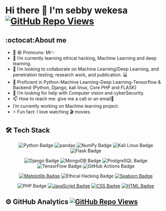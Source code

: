 #  **Hi there 👋 I'm sebby wekesa** [![GitHub Repo Views](https://komarev.com/ghpvc/?username=sebby-wekesa)](https://github.com/your-sebby-wekesa/sebby-wekesa)

 ## :octocat:**About me**

- 🔭 😄 Pronouns: Mr✨
- 🌱 I’m currently learning ethical hacking, Machine Learning and deep learning.
- 👯 I’m looking to collaborate on Machine Learning/Deep Learning, and penetration testing; research work, and publication. 💻
- 🛄 Proficient in Python-Machine Learning-Deep Learning-Tensorflow & Backend (Python, Django, kali linux, Core PHP and FLASK)
- 🤔 I’m looking for help with Computer vision and cyberSecurity.
- 📫 How to reach me: give me a call or an email💬
- I’m currently working on Machine learning project.
- ⚡ Fun fact: I love watching :clapper: movies.

## 🛠 Tech Stack
<div align="center">
 
![Python Badge](https://camo.githubusercontent.com/4b541f9aa5e13d134b5f38aa12b38df383aa561c861b6934b154f7bc705b91a8/68747470733a2f2f696d672e736869656c64732e696f2f62616467652f707974686f6e2d2532333134333534432e7376673f7374796c653d666f722d7468652d6261646765266c6f676f3d707974686f6e266c6f676f436f6c6f723d7768697465)
 ![pandas](https://camo.githubusercontent.com/05cab52d05663cecbe47a23ca71075ba81b9080dd50561d0f76eb46e902cfef8/68747470733a2f2f696d672e736869656c64732e696f2f62616467652f70616e6461732d2532333135303435382e7376673f7374796c653d666f722d7468652d6261646765266c6f676f3d70616e646173266c6f676f436f6c6f723d7768697465) 
 ![NumPy Badge](https://camo.githubusercontent.com/6631ab3e404c95feff2366126736bf6b3759e4be11357ea07405a3527b9a3138/68747470733a2f2f696d672e736869656c64732e696f2f62616467652f6e756d70792d2532333031333234332e7376673f7374796c653d666f722d7468652d6261646765266c6f676f3d6e756d7079266c6f676f436f6c6f723d7768697465)
![Kali Linux Badge](https://img.shields.io/badge/Kali%20Linux-557C94?style=for-the-badge&logo=kali-linux&logoColor=white)
![Flask Badge](https://img.shields.io/badge/Flask-000000?style=for-the-badge&logo=flask&logoColor=white)

</div>

<div align="center">
 
![Django Badge](https://img.shields.io/badge/Django-092E20?style=for-the-badge&logo=django&logoColor=white)
![MongoDB Badge](https://img.shields.io/badge/MongoDB-47A248?style=for-the-badge&logo=mongodb&logoColor=white)
![PostgreSQL Badge](https://camo.githubusercontent.com/6854ba9612c2cb025e7c65445787d93f6436d4691303601506e0bc28be2ae9b8/68747470733a2f2f696d672e736869656c64732e696f2f62616467652f506f737467726553514c2d3331363139323f7374796c653d666f722d7468652d6261646765266c6f676f3d706f737467726573716c266c6f676f436f6c6f723d7768697465)
![TensorFlow Badge](https://img.shields.io/badge/TensorFlow-FF6F00?style=for-the-badge&logo=tensorflow&logoColor=white)
![GitHub Actions Badge](https://camo.githubusercontent.com/55cedaf14b8525b77d55fde3a791c912f64efb77ba99419e37ea721085b24202/68747470733a2f2f696d672e736869656c64732e696f2f62616467652f4769744875625f416374696f6e732d3230383846463f7374796c653d666f722d7468652d6261646765266c6f676f3d6769746875622d616374696f6e73266c6f676f436f6c6f723d7768697465)
<div>
 
 <div align="center">
  
 [![Matplotlib Badge](https://img.shields.io/badge/Matplotlib-377EB8?style=for-the-badge&logo=python&logoColor=white)](https://matplotlib.org/)
![Ethical Hacking Badge](https://img.shields.io/badge/Ethical%20Hacking-008000?style=for-the-badge&logo=shield)
[![Seaborn Badge](https://img.shields.io/badge/Seaborn-4E4E4E?style=for-the-badge&logo=python&logoColor=white)](https://seaborn.pydata.org/)
</div>

<div align="center">
 
![PHP Badge](https://img.shields.io/badge/PHP-777BB4?style=for-the-badge&logo=php&logoColor=white)
[![JavaScript Badge](https://img.shields.io/badge/JavaScript-F7DF1E?style=for-the-badge&logo=javascript&logoColor=black)](https://developer.mozilla.org/en-US/docs/Web/JavaScript)
[![CSS Badge](https://img.shields.io/badge/CSS-1572B6?style=for-the-badge&logo=css3&logoColor=white)](https://developer.mozilla.org/en-US/docs/Web/CSS)
[![HTML Badge](https://img.shields.io/badge/HTML-E34F26?style=for-the-badge&logo=html5&logoColor=white)](https://developer.mozilla.org/en-US/docs/Web/HTML)

</div>

<div align="left">
 
## ⚙️ **GitHub Analytics** [![GitHub Repo Views](https://komarev.com/ghpvc/?username=sebby-wekesa)](https://github.com/your-sebby-wekesa/sebby-wekesa)
</div>

